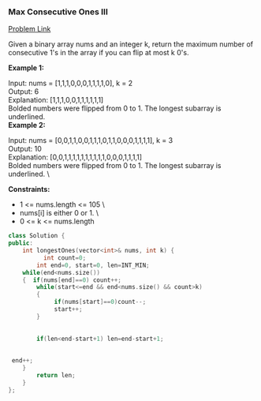 ### __Max Consecutive Ones III__
[Problem Link](https://leetcode.com/problems/max-consecutive-ones-iii/)

Given a binary array nums and an integer k, return the maximum number of consecutive 1's in the array if you can flip at most k 0's.

 

__Example 1:__

Input: nums = [1,1,1,0,0,0,1,1,1,1,0], k = 2 \
Output: 6 \
Explanation: [1,1,1,0,0,1,1,1,1,1,1] \
Bolded numbers were flipped from 0 to 1. The longest subarray is underlined. \
__Example 2:__ 

Input: nums = [0,0,1,1,0,0,1,1,1,0,1,1,0,0,0,1,1,1,1], k = 3 \
Output: 10  \
Explanation: [0,0,1,1,1,1,1,1,1,1,1,1,0,0,0,1,1,1,1]  \
Bolded numbers were flipped from 0 to 1. The longest subarray is underlined.  \
 

__Constraints:__

- 1 <= nums.length <= 105 \
- nums[i] is either 0 or 1. \
- 0 <= k <= nums.length

```cpp
class Solution {
public:
    int longestOnes(vector<int>& nums, int k) {
          int count=0;
        int end=0, start=0, len=INT_MIN;
    while(end<nums.size())
    {  if(nums[end]==0) count++;
        while(start<=end && end<nums.size() && count>k)
        {
             if(nums[start]==0)count--;
             start++;
        }
       
        
        if(len<end-start+1) len=end-start+1;
        
        
 end++;        
    }
        return len;
    }
};


```
